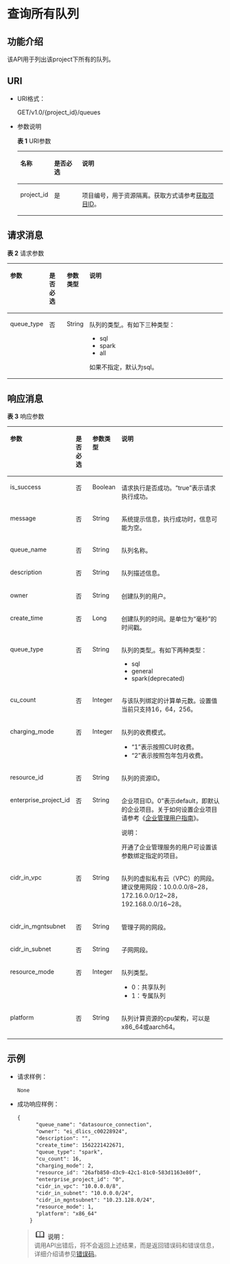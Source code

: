 # 查询所有队列<a name="dli_02_0196"></a>

## 功能介绍<a name="s1f0e4fd3d502405199f36f78e68721aa"></a>

该API用于列出该project下所有的队列。

## URI<a name="s9e1b8ec5b57c422a942b19835da7d66e"></a>

-   URI格式：

    GET/v1.0/\{project\_id\}/queues

-   参数说明

    **表 1**  URI参数

    <a name="zh-cn_topic_0069077803_table60779388"></a>
    <table><thead align="left"><tr id="zh-cn_topic_0069077803_row61411666"><th class="cellrowborder" valign="top" width="13%" id="mcps1.2.4.1.1"><p id="a420a62a594f9410eaea229ffc8037a61"><a name="a420a62a594f9410eaea229ffc8037a61"></a><a name="a420a62a594f9410eaea229ffc8037a61"></a>名称</p>
    </th>
    <th class="cellrowborder" valign="top" width="14.000000000000002%" id="mcps1.2.4.1.2"><p id="zh-cn_topic_0069077803_p873025824211"><a name="zh-cn_topic_0069077803_p873025824211"></a><a name="zh-cn_topic_0069077803_p873025824211"></a>是否必选</p>
    </th>
    <th class="cellrowborder" valign="top" width="73%" id="mcps1.2.4.1.3"><p id="a692d3cd97b464aed90ba6d841900a4a5"><a name="a692d3cd97b464aed90ba6d841900a4a5"></a><a name="a692d3cd97b464aed90ba6d841900a4a5"></a>说明</p>
    </th>
    </tr>
    </thead>
    <tbody><tr id="zh-cn_topic_0069077803_row48589216"><td class="cellrowborder" valign="top" width="13%" headers="mcps1.2.4.1.1 "><p id="zh-cn_topic_0069077803_p43412436"><a name="zh-cn_topic_0069077803_p43412436"></a><a name="zh-cn_topic_0069077803_p43412436"></a>project_id</p>
    </td>
    <td class="cellrowborder" valign="top" width="14.000000000000002%" headers="mcps1.2.4.1.2 "><p id="zh-cn_topic_0069077803_p26746391"><a name="zh-cn_topic_0069077803_p26746391"></a><a name="zh-cn_topic_0069077803_p26746391"></a>是</p>
    </td>
    <td class="cellrowborder" valign="top" width="73%" headers="mcps1.2.4.1.3 "><p id="p1310472724012"><a name="p1310472724012"></a><a name="p1310472724012"></a>项目编号，用于资源隔离。获取方式请参考<a href="获取项目ID.md">获取项目ID</a>。</p>
    </td>
    </tr>
    </tbody>
    </table>


## 请求消息<a name="section20458182103"></a>

**表 2**  请求参数

<a name="zh-cn_topic_0069078607_zh-cn_topic_0069077926_table52036772"></a>
<table><thead align="left"><tr id="zh-cn_topic_0069078607_zh-cn_topic_0069077926_row6711263"><th class="cellrowborder" valign="top" width="15.78%" id="mcps1.2.5.1.1"><p id="zh-cn_topic_0069078607_zh-cn_topic_0069077926_p1641446825"><a name="zh-cn_topic_0069078607_zh-cn_topic_0069077926_p1641446825"></a><a name="zh-cn_topic_0069078607_zh-cn_topic_0069077926_p1641446825"></a>参数</p>
</th>
<th class="cellrowborder" valign="top" width="8.28%" id="mcps1.2.5.1.2"><p id="zh-cn_topic_0069078607_zh-cn_topic_0069077926_p20413469220"><a name="zh-cn_topic_0069078607_zh-cn_topic_0069077926_p20413469220"></a><a name="zh-cn_topic_0069078607_zh-cn_topic_0069077926_p20413469220"></a>是否必选</p>
</th>
<th class="cellrowborder" valign="top" width="9.42%" id="mcps1.2.5.1.3"><p id="zh-cn_topic_0069078607_zh-cn_topic_0069077926_p124174619213"><a name="zh-cn_topic_0069078607_zh-cn_topic_0069077926_p124174619213"></a><a name="zh-cn_topic_0069078607_zh-cn_topic_0069077926_p124174619213"></a>参数类型</p>
</th>
<th class="cellrowborder" valign="top" width="66.52%" id="mcps1.2.5.1.4"><p id="zh-cn_topic_0069078607_zh-cn_topic_0069077926_p0413461523"><a name="zh-cn_topic_0069078607_zh-cn_topic_0069077926_p0413461523"></a><a name="zh-cn_topic_0069078607_zh-cn_topic_0069077926_p0413461523"></a>说明</p>
</th>
</tr>
</thead>
<tbody><tr id="row2860739104812"><td class="cellrowborder" valign="top" width="15.78%" headers="mcps1.2.5.1.1 "><p id="p37621320164910"><a name="p37621320164910"></a><a name="p37621320164910"></a>queue_type</p>
</td>
<td class="cellrowborder" valign="top" width="8.28%" headers="mcps1.2.5.1.2 "><p id="p1076222024913"><a name="p1076222024913"></a><a name="p1076222024913"></a>否</p>
</td>
<td class="cellrowborder" valign="top" width="9.42%" headers="mcps1.2.5.1.3 "><p id="p9762152013494"><a name="p9762152013494"></a><a name="p9762152013494"></a>String</p>
</td>
<td class="cellrowborder" valign="top" width="66.52%" headers="mcps1.2.5.1.4 "><p id="p05114365019"><a name="p05114365019"></a><a name="p05114365019"></a>队列的类型,。有如下三种类型：</p>
<a name="ul970089145020"></a><a name="ul970089145020"></a><ul id="ul970089145020"><li>sql</li><li>spark</li><li>all</li></ul>
<p id="p113018115019"><a name="p113018115019"></a><a name="p113018115019"></a>如果不指定，默认为sql。</p>
</td>
</tr>
</tbody>
</table>

## 响应消息<a name="sd1ecb66580054b2ea403be8b2272a2c7"></a>

**表 3**  响应参数

<a name="zh-cn_topic_0069077927_table56638444"></a>
<table><thead align="left"><tr id="zh-cn_topic_0069077927_row48911609"><th class="cellrowborder" valign="top" width="19.79%" id="mcps1.2.5.1.1"><p id="ae076f6b3f1bf463b9cc087fc566253d5"><a name="ae076f6b3f1bf463b9cc087fc566253d5"></a><a name="ae076f6b3f1bf463b9cc087fc566253d5"></a>参数</p>
</th>
<th class="cellrowborder" valign="top" width="9.43%" id="mcps1.2.5.1.2"><p id="p12583123083811"><a name="p12583123083811"></a><a name="p12583123083811"></a>是否必选</p>
</th>
<th class="cellrowborder" valign="top" width="9.9%" id="mcps1.2.5.1.3"><p id="a59685f4525af4d82a623288ff8ccb0f4"><a name="a59685f4525af4d82a623288ff8ccb0f4"></a><a name="a59685f4525af4d82a623288ff8ccb0f4"></a>参数类型</p>
</th>
<th class="cellrowborder" valign="top" width="60.88%" id="mcps1.2.5.1.4"><p id="zh-cn_topic_0069077927_p632718127368"><a name="zh-cn_topic_0069077927_p632718127368"></a><a name="zh-cn_topic_0069077927_p632718127368"></a>说明</p>
</th>
</tr>
</thead>
<tbody><tr id="zh-cn_topic_0069077927_row27919264"><td class="cellrowborder" valign="top" width="19.79%" headers="mcps1.2.5.1.1 "><p id="zh-cn_topic_0069077927_p46867877"><a name="zh-cn_topic_0069077927_p46867877"></a><a name="zh-cn_topic_0069077927_p46867877"></a>is_success</p>
</td>
<td class="cellrowborder" valign="top" width="9.43%" headers="mcps1.2.5.1.2 "><p id="p9584230133817"><a name="p9584230133817"></a><a name="p9584230133817"></a>否</p>
</td>
<td class="cellrowborder" valign="top" width="9.9%" headers="mcps1.2.5.1.3 "><p id="zh-cn_topic_0069077927_p7327597"><a name="zh-cn_topic_0069077927_p7327597"></a><a name="zh-cn_topic_0069077927_p7327597"></a>Boolean</p>
</td>
<td class="cellrowborder" valign="top" width="60.88%" headers="mcps1.2.5.1.4 "><p id="zh-cn_topic_0069077927_p56664447"><a name="zh-cn_topic_0069077927_p56664447"></a><a name="zh-cn_topic_0069077927_p56664447"></a>请求执行是否成功。<span class="parmvalue" id="parmvalue15544115155755"><a name="parmvalue15544115155755"></a><a name="parmvalue15544115155755"></a>“true”</span>表示请求执行成功。</p>
</td>
</tr>
<tr id="zh-cn_topic_0069077927_row40217981"><td class="cellrowborder" valign="top" width="19.79%" headers="mcps1.2.5.1.1 "><p id="zh-cn_topic_0069077927_p36431005"><a name="zh-cn_topic_0069077927_p36431005"></a><a name="zh-cn_topic_0069077927_p36431005"></a>message</p>
</td>
<td class="cellrowborder" valign="top" width="9.43%" headers="mcps1.2.5.1.2 "><p id="p95842301382"><a name="p95842301382"></a><a name="p95842301382"></a>否</p>
</td>
<td class="cellrowborder" valign="top" width="9.9%" headers="mcps1.2.5.1.3 "><p id="zh-cn_topic_0069077927_p49163111"><a name="zh-cn_topic_0069077927_p49163111"></a><a name="zh-cn_topic_0069077927_p49163111"></a>String</p>
</td>
<td class="cellrowborder" valign="top" width="60.88%" headers="mcps1.2.5.1.4 "><p id="a4fa277540d3e42e48cec2027a36ca6bc"><a name="a4fa277540d3e42e48cec2027a36ca6bc"></a><a name="a4fa277540d3e42e48cec2027a36ca6bc"></a>系统提示信息，执行成功时，信息可能为空。</p>
</td>
</tr>
<tr id="zh-cn_topic_0069077927_row16630181"><td class="cellrowborder" valign="top" width="19.79%" headers="mcps1.2.5.1.1 "><p id="zh-cn_topic_0069077927_p4867395"><a name="zh-cn_topic_0069077927_p4867395"></a><a name="zh-cn_topic_0069077927_p4867395"></a>queue_name</p>
</td>
<td class="cellrowborder" valign="top" width="9.43%" headers="mcps1.2.5.1.2 "><p id="p13584143019385"><a name="p13584143019385"></a><a name="p13584143019385"></a>否</p>
</td>
<td class="cellrowborder" valign="top" width="9.9%" headers="mcps1.2.5.1.3 "><p id="zh-cn_topic_0069077927_p58268720"><a name="zh-cn_topic_0069077927_p58268720"></a><a name="zh-cn_topic_0069077927_p58268720"></a>String</p>
</td>
<td class="cellrowborder" valign="top" width="60.88%" headers="mcps1.2.5.1.4 "><p id="zh-cn_topic_0069077927_p22145871"><a name="zh-cn_topic_0069077927_p22145871"></a><a name="zh-cn_topic_0069077927_p22145871"></a>队列名称。</p>
</td>
</tr>
<tr id="zh-cn_topic_0069077927_row65095118"><td class="cellrowborder" valign="top" width="19.79%" headers="mcps1.2.5.1.1 "><p id="zh-cn_topic_0069077927_p38213181"><a name="zh-cn_topic_0069077927_p38213181"></a><a name="zh-cn_topic_0069077927_p38213181"></a>description</p>
</td>
<td class="cellrowborder" valign="top" width="9.43%" headers="mcps1.2.5.1.2 "><p id="p55843303382"><a name="p55843303382"></a><a name="p55843303382"></a>否</p>
</td>
<td class="cellrowborder" valign="top" width="9.9%" headers="mcps1.2.5.1.3 "><p id="zh-cn_topic_0069077927_p65075769"><a name="zh-cn_topic_0069077927_p65075769"></a><a name="zh-cn_topic_0069077927_p65075769"></a>String</p>
</td>
<td class="cellrowborder" valign="top" width="60.88%" headers="mcps1.2.5.1.4 "><p id="zh-cn_topic_0069077927_p36645909"><a name="zh-cn_topic_0069077927_p36645909"></a><a name="zh-cn_topic_0069077927_p36645909"></a>队列描述信息。</p>
</td>
</tr>
<tr id="zh-cn_topic_0069077927_row61377732"><td class="cellrowborder" valign="top" width="19.79%" headers="mcps1.2.5.1.1 "><p id="zh-cn_topic_0069077927_p5540382"><a name="zh-cn_topic_0069077927_p5540382"></a><a name="zh-cn_topic_0069077927_p5540382"></a>owner</p>
</td>
<td class="cellrowborder" valign="top" width="9.43%" headers="mcps1.2.5.1.2 "><p id="p458433083812"><a name="p458433083812"></a><a name="p458433083812"></a>否</p>
</td>
<td class="cellrowborder" valign="top" width="9.9%" headers="mcps1.2.5.1.3 "><p id="zh-cn_topic_0069077927_p44555709"><a name="zh-cn_topic_0069077927_p44555709"></a><a name="zh-cn_topic_0069077927_p44555709"></a>String</p>
</td>
<td class="cellrowborder" valign="top" width="60.88%" headers="mcps1.2.5.1.4 "><p id="zh-cn_topic_0069077927_p52242640"><a name="zh-cn_topic_0069077927_p52242640"></a><a name="zh-cn_topic_0069077927_p52242640"></a>创建队列的用户。</p>
</td>
</tr>
<tr id="zh-cn_topic_0069077927_row421720"><td class="cellrowborder" valign="top" width="19.79%" headers="mcps1.2.5.1.1 "><p id="zh-cn_topic_0069077927_p34159368"><a name="zh-cn_topic_0069077927_p34159368"></a><a name="zh-cn_topic_0069077927_p34159368"></a>create_time</p>
</td>
<td class="cellrowborder" valign="top" width="9.43%" headers="mcps1.2.5.1.2 "><p id="p0584330133813"><a name="p0584330133813"></a><a name="p0584330133813"></a>否</p>
</td>
<td class="cellrowborder" valign="top" width="9.9%" headers="mcps1.2.5.1.3 "><p id="zh-cn_topic_0069077927_p43118205"><a name="zh-cn_topic_0069077927_p43118205"></a><a name="zh-cn_topic_0069077927_p43118205"></a>Long</p>
</td>
<td class="cellrowborder" valign="top" width="60.88%" headers="mcps1.2.5.1.4 "><p id="zh-cn_topic_0069077927_p2913682"><a name="zh-cn_topic_0069077927_p2913682"></a><a name="zh-cn_topic_0069077927_p2913682"></a>创建队列的时间。是单位为“毫秒”的时间戳。</p>
</td>
</tr>
<tr id="row243692519116"><td class="cellrowborder" valign="top" width="19.79%" headers="mcps1.2.5.1.1 "><p id="p043702516114"><a name="p043702516114"></a><a name="p043702516114"></a>queue_type</p>
</td>
<td class="cellrowborder" valign="top" width="9.43%" headers="mcps1.2.5.1.2 "><p id="p843782512119"><a name="p843782512119"></a><a name="p843782512119"></a>否</p>
</td>
<td class="cellrowborder" valign="top" width="9.9%" headers="mcps1.2.5.1.3 "><p id="p15194194111213"><a name="p15194194111213"></a><a name="p15194194111213"></a>String</p>
</td>
<td class="cellrowborder" valign="top" width="60.88%" headers="mcps1.2.5.1.4 "><p id="p1519415419121"><a name="p1519415419121"></a><a name="p1519415419121"></a>队列的类型,。有如下两种类型：</p>
<a name="ul1519411412128"></a><a name="ul1519411412128"></a><ul id="ul1519411412128"><li>sql</li><li>general</li><li>spark(deprecated)</li></ul>
</td>
</tr>
<tr id="zh-cn_topic_0069077927_row26223139"><td class="cellrowborder" valign="top" width="19.79%" headers="mcps1.2.5.1.1 "><p id="zh-cn_topic_0069077927_p43699554"><a name="zh-cn_topic_0069077927_p43699554"></a><a name="zh-cn_topic_0069077927_p43699554"></a>cu_count</p>
</td>
<td class="cellrowborder" valign="top" width="9.43%" headers="mcps1.2.5.1.2 "><p id="p165841130103820"><a name="p165841130103820"></a><a name="p165841130103820"></a>否</p>
</td>
<td class="cellrowborder" valign="top" width="9.9%" headers="mcps1.2.5.1.3 "><p id="zh-cn_topic_0069077927_p23712642"><a name="zh-cn_topic_0069077927_p23712642"></a><a name="zh-cn_topic_0069077927_p23712642"></a>Integer</p>
</td>
<td class="cellrowborder" valign="top" width="60.88%" headers="mcps1.2.5.1.4 "><p id="zh-cn_topic_0069077927_p41675826"><a name="zh-cn_topic_0069077927_p41675826"></a><a name="zh-cn_topic_0069077927_p41675826"></a>与该队列绑定的计算单元数。设置值当前只支持16，64，256。</p>
</td>
</tr>
<tr id="row9211959707"><td class="cellrowborder" valign="top" width="19.79%" headers="mcps1.2.5.1.1 "><p id="p112117597012"><a name="p112117597012"></a><a name="p112117597012"></a>charging_mode</p>
</td>
<td class="cellrowborder" valign="top" width="9.43%" headers="mcps1.2.5.1.2 "><p id="p10584153014381"><a name="p10584153014381"></a><a name="p10584153014381"></a>否</p>
</td>
<td class="cellrowborder" valign="top" width="9.9%" headers="mcps1.2.5.1.3 "><p id="p12229593011"><a name="p12229593011"></a><a name="p12229593011"></a>Integer</p>
</td>
<td class="cellrowborder" valign="top" width="60.88%" headers="mcps1.2.5.1.4 "><p id="p147473810308"><a name="p147473810308"></a><a name="p147473810308"></a>队列的收费模式。</p>
<a name="ul2096611399308"></a><a name="ul2096611399308"></a><ul id="ul2096611399308"><li><span class="parmvalue" id="parmvalue1535124310309"><a name="parmvalue1535124310309"></a><a name="parmvalue1535124310309"></a>“1”</span>表示按照CU时收费。</li><li><span class="parmvalue" id="parmvalue174531212192617"><a name="parmvalue174531212192617"></a><a name="parmvalue174531212192617"></a>“2”</span>表示按照包年包月收费。</li></ul>
</td>
</tr>
<tr id="row1982892611178"><td class="cellrowborder" valign="top" width="19.79%" headers="mcps1.2.5.1.1 "><p id="p18802163211198"><a name="p18802163211198"></a><a name="p18802163211198"></a>resource_id</p>
</td>
<td class="cellrowborder" valign="top" width="9.43%" headers="mcps1.2.5.1.2 "><p id="p14802153214191"><a name="p14802153214191"></a><a name="p14802153214191"></a>否</p>
</td>
<td class="cellrowborder" valign="top" width="9.9%" headers="mcps1.2.5.1.3 "><p id="p8802153215194"><a name="p8802153215194"></a><a name="p8802153215194"></a>String</p>
</td>
<td class="cellrowborder" valign="top" width="60.88%" headers="mcps1.2.5.1.4 "><p id="p148298265171"><a name="p148298265171"></a><a name="p148298265171"></a>队列的资源ID。</p>
</td>
</tr>
<tr id="row1192265051912"><td class="cellrowborder" valign="top" width="19.79%" headers="mcps1.2.5.1.1 "><p id="p792285031910"><a name="p792285031910"></a><a name="p792285031910"></a>enterprise_project_id</p>
</td>
<td class="cellrowborder" valign="top" width="9.43%" headers="mcps1.2.5.1.2 "><p id="p6922195041917"><a name="p6922195041917"></a><a name="p6922195041917"></a>否</p>
</td>
<td class="cellrowborder" valign="top" width="9.9%" headers="mcps1.2.5.1.3 "><p id="p18922450101918"><a name="p18922450101918"></a><a name="p18922450101918"></a>String</p>
</td>
<td class="cellrowborder" valign="top" width="60.88%" headers="mcps1.2.5.1.4 "><p id="p13922750151914"><a name="p13922750151914"></a><a name="p13922750151914"></a>企业项目ID。0”表示default，即默认的企业项目。关于如何设置企业项目请参考《<a href="https://support.huaweicloud.com/usermanual-em/zh-cn_topic_0108763975.html" target="_blank" rel="noopener noreferrer">企业管理用户指南</a>》。</p>
<div class="note" id="note1358194815815"><a name="note1358194815815"></a><a name="note1358194815815"></a><span class="notetitle"> 说明： </span><div class="notebody"><p id="p16581348175819"><a name="p16581348175819"></a><a name="p16581348175819"></a>开通了企业管理服务的用户可设置该参数绑定指定的项目。</p>
</div></div>
</td>
</tr>
<tr id="row71115817196"><td class="cellrowborder" valign="top" width="19.79%" headers="mcps1.2.5.1.1 "><p id="p681663132516"><a name="p681663132516"></a><a name="p681663132516"></a>cidr_in_vpc</p>
</td>
<td class="cellrowborder" valign="top" width="9.43%" headers="mcps1.2.5.1.2 "><p id="p381673142516"><a name="p381673142516"></a><a name="p381673142516"></a>否</p>
</td>
<td class="cellrowborder" valign="top" width="9.9%" headers="mcps1.2.5.1.3 "><p id="p13816203142519"><a name="p13816203142519"></a><a name="p13816203142519"></a>String</p>
</td>
<td class="cellrowborder" valign="top" width="60.88%" headers="mcps1.2.5.1.4 "><p id="p208161339258"><a name="p208161339258"></a><a name="p208161339258"></a>队列的虚拟私有云（VPC）的网段。建议使用网段：10.0.0.0/8~28，172.16.0.0/12~28，192.168.0.0/16~28。</p>
</td>
</tr>
<tr id="row18751547152113"><td class="cellrowborder" valign="top" width="19.79%" headers="mcps1.2.5.1.1 "><p id="p115222782517"><a name="p115222782517"></a><a name="p115222782517"></a>cidr_in_mgntsubnet</p>
</td>
<td class="cellrowborder" valign="top" width="9.43%" headers="mcps1.2.5.1.2 "><p id="p55225718256"><a name="p55225718256"></a><a name="p55225718256"></a>否</p>
</td>
<td class="cellrowborder" valign="top" width="9.9%" headers="mcps1.2.5.1.3 "><p id="p15522187102511"><a name="p15522187102511"></a><a name="p15522187102511"></a>String</p>
</td>
<td class="cellrowborder" valign="top" width="60.88%" headers="mcps1.2.5.1.4 "><p id="p25225720258"><a name="p25225720258"></a><a name="p25225720258"></a>管理子网的网段。</p>
</td>
</tr>
<tr id="row159952192111"><td class="cellrowborder" valign="top" width="19.79%" headers="mcps1.2.5.1.1 "><p id="p187131120250"><a name="p187131120250"></a><a name="p187131120250"></a>cidr_in_subnet</p>
</td>
<td class="cellrowborder" valign="top" width="9.43%" headers="mcps1.2.5.1.2 "><p id="p148721182517"><a name="p148721182517"></a><a name="p148721182517"></a>否</p>
</td>
<td class="cellrowborder" valign="top" width="9.9%" headers="mcps1.2.5.1.3 "><p id="p8871611132518"><a name="p8871611132518"></a><a name="p8871611132518"></a>String</p>
</td>
<td class="cellrowborder" valign="top" width="60.88%" headers="mcps1.2.5.1.4 "><p id="p13879113255"><a name="p13879113255"></a><a name="p13879113255"></a>子网网段。</p>
</td>
</tr>
<tr id="row1749417389203"><td class="cellrowborder" valign="top" width="19.79%" headers="mcps1.2.5.1.1 "><p id="p5494113862014"><a name="p5494113862014"></a><a name="p5494113862014"></a>resource_mode</p>
</td>
<td class="cellrowborder" valign="top" width="9.43%" headers="mcps1.2.5.1.2 "><p id="p164944387205"><a name="p164944387205"></a><a name="p164944387205"></a>否</p>
</td>
<td class="cellrowborder" valign="top" width="9.9%" headers="mcps1.2.5.1.3 "><p id="p949416384205"><a name="p949416384205"></a><a name="p949416384205"></a>Integer</p>
</td>
<td class="cellrowborder" valign="top" width="60.88%" headers="mcps1.2.5.1.4 "><p id="p680343214192"><a name="p680343214192"></a><a name="p680343214192"></a>队列类型。</p>
<a name="ul1920861619222"></a><a name="ul1920861619222"></a><ul id="ul1920861619222"><li>0：共享队列</li><li>1：专属队列</li></ul>
</td>
</tr>
<tr id="row99621454153318"><td class="cellrowborder" valign="top" width="19.79%" headers="mcps1.2.5.1.1 "><p id="p17728142518573"><a name="p17728142518573"></a><a name="p17728142518573"></a>platform</p>
</td>
<td class="cellrowborder" valign="top" width="9.43%" headers="mcps1.2.5.1.2 "><p id="p4728525135719"><a name="p4728525135719"></a><a name="p4728525135719"></a>否</p>
</td>
<td class="cellrowborder" valign="top" width="9.9%" headers="mcps1.2.5.1.3 "><p id="p17728425195710"><a name="p17728425195710"></a><a name="p17728425195710"></a>String</p>
</td>
<td class="cellrowborder" valign="top" width="60.88%" headers="mcps1.2.5.1.4 "><p id="p15728162515574"><a name="p15728162515574"></a><a name="p15728162515574"></a>队列计算资源的cpu架构，可以是x86_64或aarch64。</p>
</td>
</tr>
</tbody>
</table>

## 示例<a name="section17446171164041"></a>

-   请求样例：

    ```
    None
    ```

-   成功响应样例：

    ```
    {
          "queue_name": "datasource_connection",
          "owner": "ei_dlics_c00228924",
          "description": "",
          "create_time": 1562221422671,
          "queue_type": "spark",
          "cu_count": 16,
          "charging_mode": 2,
          "resource_id": "26afb850-d3c9-42c1-81c0-583d1163e80f",
          "enterprise_project_id": "0",
          "cidr_in_vpc": "10.0.0.0/8",
          "cidr_in_subnet": "10.0.0.0/24",
          "cidr_in_mgntsubnet": "10.23.128.0/24",
          "resource_mode": 1,
          "platform": "x86_64"
        }
    ```

    >![](public_sys-resources/icon-note.gif) **说明：**   
    >调用API出错后，将不会返回上述结果，而是返回错误码和错误信息，详细介绍请参见[错误码](错误码.md)。  



